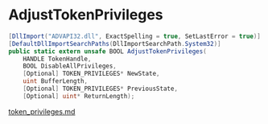 # AdjustTokenPrivileges

```csharp
[DllImport("ADVAPI32.dll", ExactSpelling = true, SetLastError = true)]
[DefaultDllImportSearchPaths(DllImportSearchPath.System32)]
public static extern unsafe BOOL AdjustTokenPrivileges(
    HANDLE TokenHandle,
    BOOL DisableAllPrivileges,
    [Optional] TOKEN_PRIVILEGES* NewState,
    uint BufferLength,
    [Optional] TOKEN_PRIVILEGES* PreviousState,
    [Optional] uint* ReturnLength);
```

[token\_privileges.md](../security/token\_privileges.md "mention")
